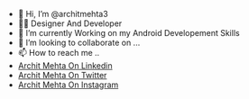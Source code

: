 - 👋 Hi, I’m @architmehta3
- 🧑‍💻 Designer And Developer
- 🌱 I’m currently Working on my Android Developement Skills
- 💞️ I’m looking to collaborate on ...
- 📫 How to reach me ..
-  <a href="https://www.linkedin.com/in/architmehta03/">Archit Mehta On Linkedin</a>
-  <a href="https://twitter.com/ArchitMehta03">Archit Mehta On Twitter</a>
-  <a href="https://www.instagram.com/archit.ps">Archit Mehta On Instagram</a>

<!---
architmehta3/architmehta3 is a ✨ special ✨ repository because its `README.md` (this file) appears on your GitHub profile.
You can click the Preview link to take a look at your changes.
--->
